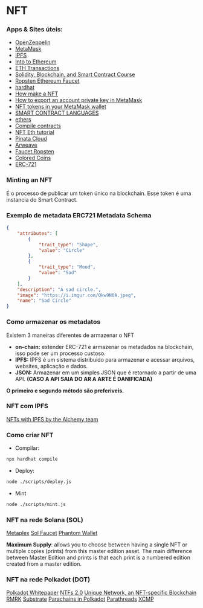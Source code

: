 # NFT

### Apps & Sites úteis:
- [OpenZeppelin](https://openzeppelin.com/)
- [MetaMask](https://metamask.io/)
- [IPFS](https://docs.ipfs.io/concepts/what-is-ipfs/)
- [Into to Ethereum](https://ethereum.org/en/developers/docs/intro-to-ethereum/)
- [ETH Transactions](https://ethereum.org/en/developers/docs/transactions/)
- [Solidity, Blockchain, and Smart Contract Course](https://www.youtube.com/watch?v=M576WGiDBdQ)
- [Ropsten Ethereum Faucet](https://faucet.ropsten.be/)
- [hardhat](https://hardhat.org/getting-started/)
- [How make a NFT](https://www.freecodecamp.org/news/how-to-make-an-nft/)
- [How to export an account private key in MetaMask](https://metamask.zendesk.com/hc/en-us/articles/360015289632-How-to-Export-an-Account-Private-Key)
- [NFT tokens in your MetaMask wallet](https://metamask.zendesk.com/hc/en-us/articles/360058238591-NFT-tokens-in-your-MetaMask-wallet)
- [SMART CONTRACT LANGUAGES](https://ethereum.org/en/developers/docs/smart-contracts/languages/)
- [ethers](https://docs.ethers.io/v5/)
- [Compile contracts](https://hardhat.org/guides/compile-contracts.html)
- [NFT Eth tutorial](https://ethereum.org/en/developers/tutorials/how-to-write-and-deploy-an-nft/)
- [Pinata Cloud](https://www.pinata.cloud/)
- [Arweave](https://www.arweave.org/)
- [Faucet Ropsten](https://faucet.ropsten.be/)
- [Colored Coins](https://en.bitcoin.it/wiki/Colored_Coins)
- [ERC-721](https://ethereum.org/en/developers/docs/standards/tokens/erc-721/)

### Minting an NFT

É o processo de publicar um token único na blockchain. Esse token é uma instancia do Smart Contract.

### Exemplo de metadata ERC721 Metadata Schema

```json
{
	"attributes": [
		{
			"trait_type": "Shape",
			"value": "Circle"
		},
		{
			"trait_type": "Mood",
			"value": "Sad"
		}
	],
	"description": "A sad circle.",
	"image": "https://i.imgur.com/Qkw9N0A.jpeg",
	"name": "Sad Circle"
}
```

### Como armazenar os metadatos
Existem 3 maneiras diferentes de armazenar o NFT

- **on-chain:** extender ERC-721 e armazenar os metadados na blockchain, isso pode ser um processo custoso.
- **IPFS:** IPFS é um sistema distribuido para armazenar e acessar arquivos, websites, aplicação e dados.
- **JSON:** Armazenar em um simples JSON que é retornado a partir de uma API. **(CASO A API SAIA DO AR A ARTE É DANIFICADA)**

**O primeiro e segundo método são preferiveis.**

### NFT com IPFS
[NFTs with IPFS by the Alchemy team](https://docs.alchemy.com/alchemy/tutorials/how-to-create-an-nft/how-to-mint-a-nft#step-4-configure-the-metadata-for-your-nft-using-ipfs)


### Como criar NFT
- Compilar:
```bash 
npx hardhat compile
```

- Deploy:
```bash
node ./scripts/deploy.js
```

- Mint
```bash
node ./scripts/mint.js
```

### NFT na rede Solana (SOL)
[Metaplex](https://docs.metaplex.com/create-store/installation)
[Sol Faucet](https://solfaucet.com/)
[Phantom Wallet](https://phantom.app/)


**Maximum Supply**: allows you to choose between having a single NFT or multiple copies (prints) from this master edition asset. The main difference between Master Edition and prints is that each print is a numbered edition created from a master edition.

### NFT na rede Polkadot (DOT)
[Polkadot Whitepaper](https://polkadot.network/PolkaDotPaper.pdf)
[NTFs 2.0](https://wiki.polkadot.network/docs/learn/learn-nft#nfts-20-nfts-in-polkadot-and-kusama)
[Unique Network, an NFT-specific Blockchain](https://unique.network/)
[RMRK](https://www.rmrk.app/)
[Substrate](https://substrate.io/)
[Parachains in Polkadot](https://wiki.polkadot.network/docs/learn-parachains)
[Parathreads](https://wiki.polkadot.network/docs/learn-parathreads)
[XCMP](https://research.web3.foundation/en/latest/polkadot/XCMP/index.html)